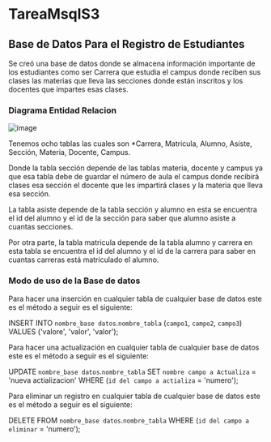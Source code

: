# TareaMsqlS3
## Base de Datos Para el Registro de Estudiantes
Se creó una base de datos donde se almacena información importante de los estudiantes como ser Carrera que estudia el campus donde reciben sus clases las materias que lleva las secciones donde están inscritos y los docentes que impartes esas clases.

### Diagrama Entidad Relacion 
![image](https://github.com/Griselda1999/TareaMsqlS3/assets/116777541/2367d041-cf03-47cf-b65d-a88758c425ee)

Tenemos ocho tablas las cuales son *Carrera, Matricula, Alumno, Asiste, Sección, Materia, Docente, Campus.

Donde la tabla sección depende de las tablas materia, docente y campus ya que esa tabla debe de guardar el número de aula el campus donde recibirá clases esa sección el docente que les impartirá clases y la materia que lleva esa sección.

La tabla asiste depende de la tabla sección y alumno en esta se encuentra el id del alumno y el id de la sección para saber que alumno asiste a cuantas secciones.

Por otra parte, la tabla matricula depende de la tabla alumno y carrera en esta tabla se encuentra el id del alumno y el id de la carrera para saber en cuantas carreras está matriculado el alumno.

### Modo de uso de la Base de datos 
Para hacer una inserción en cualquier tabla de cualquier base de datos este es el método a seguir es el siguiente:

INSERT INTO `nombre_base datos`.`nombre_tabla` (`campo1`, `campo2`, `campo3`) VALUES ('valore', 'valor', 'valor');

Para hacer una actualización en cualquier tabla de cualquier base de datos este es el método a seguir es el siguiente: 

UPDATE `nombre_base datos`.`nombre_tabla` SET `nombre campo a Actualiza` = 'nueva actializacion' WHERE (`id del campo a actializa` = 'numero');

Para eliminar un registro en cualquier tabla de cualquier base de datos este es el método a seguir es el siguiente: 

DELETE FROM `nombre_base datos`.`nombre_tabla` WHERE (`id del campo a eliminar` = 'numero');
